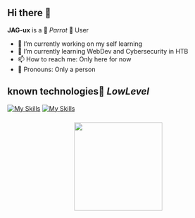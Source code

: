 ## Hi there 👋
**JAG-ux** is a 🐧 _Parrot_ 🦜 User

- 🔭 I’m currently working on my self learning 
- 🌱 I’m currently learning WebDev and Cybersecurity in HTB
- 📫 How to reach me: Only here for now
- 🦜 Pronouns: Only a person

## known technologies👀  *LowLevel*

[![My Skills](https://skillicons.dev/icons?i=js,html,css)](https://skillicons.dev)
[![My Skills](https://skillicons.dev/icons?i=java=light)](https://skillicons.dev)


###

<div align="center">
  <img height="200" src="https://media.giphy.com/media/v1.Y2lkPWVjZjA1ZTQ3NDNjNXh4aHM0MWFsaHloMjgybjd2d3dvbmptYjdrcHdwaWFuanlvZiZlcD12MV9naWZzX3RyZW5kaW5nJmN0PWc/PnDRNekrgtHh5jXMna/giphy.gif"  />
</div>

###


